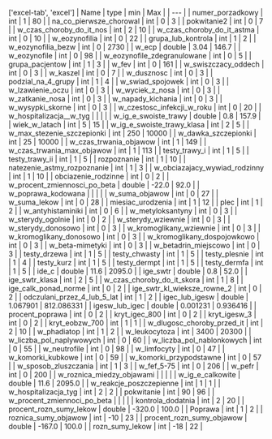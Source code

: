 ['excel-tab', 'excel']
| Name | type | min | Max |
| --- |
| numer_porzadkowy | int | 1 | 80 |
| na_co_pierwsze_chorowal | int | 0 | 3 |
| pokwitanie2 | int | 0 | 7 |
| w_czas_choroby_do_it_nos | int | 2 | 10 |
| w_czas_choroby_do_it_astma | int | 0 | 10 |
| w_eozynofilia | int | 0 | 22 |
| grupa_lub_kontrola | int | 1 | 2 |
| w_eozynofilia_bezw | int | 0 | 2730 |
| w_ecp | double | 3.04 | 146.7 |
| w_eozynofile | int | 0 | 98 |
| w_eozynofile_zdegranulowane | int | 0 | 5 |
| grupa_pacjentow | int | 1 | 3 |
| w_fev | int | 0 | 161 |
| w_swiszczacy_oddech | int | 0 | 3 |
| w_kaszel | int | 0 | 7 |
| w_dusznosc | int | 0 | 3 |
| podzial_na_4_grupy | int | 1 | 4 |
| w_swiad_spojowek | int | 0 | 3 |
| w_lzawienie_oczu | int | 0 | 3 |
| w_wyciek_z_nosa | int | 0 | 3 |
| w_zatkanie_nosa | int | 0 | 3 |
| w_napady_kichania | int | 0 | 3 |
| w_wysypki_skorne | int | 0 | 3 |
| w_czestosc_infekcji_w_roku | int | 0 | 20 |
| w_hospitalizacja__w_tyg |  |  |  |
| w_ig_e_swoiste_trawy | double | 0.8 | 157.9 |
| wiek_w_latach | int | 5 | 15 |
| w_ig_e_swoiste_trawy_klasa | int | 2 | 5 |
| w_max_stezenie_szczepionki | int | 250 | 10000 |
| w_dawka_szczepionki | int | 25 | 10000 |
| w_czas_trwania_objawow | int | 1 | 149 |
| w_czas_trwania_max_objawow | int | 1 | 113 |
| testy_trawy_i | int | 1 | 5 |
| testy_trawy_ii | int | 1 | 5 |
| rozpoznanie | int | 1 | 10 |
| natezenie_astmy_rozpoznanie | int | 1 | 3 |
| w_obciazajacy_wywiad_rodzinny | int | 1 | 10 |
| obciazenie_rodzinne | int | 0 | 2 |
| w_procent_zmiennosci_po_beta | double | -22.0 | 92.0 |
| w_poprawa_kodowana |  |  |  |
| w_suma_objawow | int | 0 | 27 |
| w_suma_lekow | int | 0 | 28 |
| miesiac_urodzenia | int | 1 | 12 |
| plec | int | 1 | 2 |
| w_antyhistaminiki | int | 0 | 6 |
| w_metyloksantyny | int | 0 | 3 |
| w_sterydy_ogolnie | int | 0 | 2 |
| w_sterydy_wziewnie | int | 0 | 3 |
| w_sterydy_donosowo | int | 0 | 3 |
| w_kromoglikany_wziewnie | int | 0 | 3 |
| w_kromoglikany_donosowo | int | 0 | 3 |
| w_kromoglikany_dospojowkowo | int | 0 | 3 |
| w_beta-mimetyki | int | 0 | 3 |
| w_betadrin_miejscowo | int | 0 | 3 |
| testy_drzewa | int | 1 | 5 |
| testy_chwasty | int | 1 | 5 |
| testy_plesnie | int | 1 | 4 |
| testy_kurz | int | 1 | 5 |
| testy_dermpt | int | 1 | 5 |
| testy_dermfa | int | 1 | 5 |
| ide_c | double | 11.6 | 2095.0 |
| ige_swtr | double | 0.8 | 52.0 |
| ige_swtr_klasa | int | 2 | 5 |
| w_czas_choroby_do_it_skora | int | 1 | 8 |
| ige_calk_ponad_norme | int | 0 | 2 |
| ige_swtr_kl_wieksze_rowne_2 | int | 0 | 2 |
| odczulani_przez_4_lub_5_lat | int | 1 | 2 |
| igec_lub_igesw | double | 1.067901 | 812.086331 |
| igesw_lub_igec | double | 0.001231 | 0.936416 |
| procent_poprawa | int | 0 | 2 |
| kryt_igec_800 | int | 0 | 2 |
| kryt_igesw_3 | int | 0 | 2 |
| kryt_eobzw_700 | int | 1 | 1 |
| w_dlugosc_choroby_przed_it | int | 2 | 10 |
| w_phadiatop | int | 1 | 2 |
| w_leukocytoza | int | 3400 | 20300 |
| w_liczba_pol_naplywowych | int | 0 | 60 |
| w_liczba_pol_nablonkowych | int | 0 | 55 |
| w_neutrofile | int | 0 | 98 |
| w_limfocyty | int | 0 | 47 |
| w_komorki_kubkowe | int | 0 | 59 |
| w_komorki_przypodstawne | int | 0 | 57 |
| w_sposob_zluszczania | int | 1 | 3 |
| w_fef_5-75 | int | 0 | 206 |
| w_pefr | int | 0 | 200 |
| w_roznica_miedzy_objawami |  |  |  |
| w_ig_e_calkowite | double | 11.6 | 2095.0 |
| w_reakcje_poszczepienne | int | 1 | 1 |
| w_hospitalizacja_tyg | int | 2 | 2 |
| pokwitanie | int | 90 | 96 |
| w_procent_zmiennoci_po_beta |  |  |  |
| kontrola_dodatnia | int | 2 | 20 |
| procent_rozn_sumy_lekow | double | -320.0 | 100.0 |
| Poprawa | int | 1 | 2 |
| roznica_sumy_objawow | int | -10 | 23 |
| procent_rozn_sumy_objawow | double | -167.0 | 100.0 |
| rozn_sumy_lekow | int | -18 | 22 |
